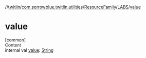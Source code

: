 //[twitlin](../../../index.md)/[com.sorrowblue.twitlin.utilities](../../index.md)/[ResourceFamily](../index.md)/[LABS](index.md)/[value](value.md)



# value  
[common]  
Content  
internal val [value](value.md): [String](https://kotlinlang.org/api/latest/jvm/stdlib/kotlin/-string/index.html)  



